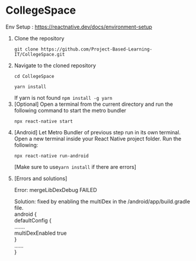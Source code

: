 # CollegeSpace

Env Setup : https://reactnative.dev/docs/environment-setup

<ol>
  <li>
    Clone the repository
    <p><code>git clone https://github.com/Project-Based-Learning-IT/CollegeSpace.git</code></p>
  </li>
  <li>
    Navigate to the cloned repository
    <p><code>cd CollegeSpace</code></p>
    <p><code>yarn install</code></p>
    If yarn is not found <code>npm install -g yarn</code>
  </li>
  <li>
  [Optional]
    Open a terminal from the current directory and run the following command to start the metro bundler
    <p><code>npx react-native start</code></p>
  </li>
  <li>
    [Android] Let Metro Bundler of previous step run in its own terminal. Open a new terminal inside your React Native project folder. Run the following:
    <p><code>npx react-native run-android</code></p>
    <p>[Make sure to use<code>yarn install</code> if there are errors]</p>
  </li>
  <li>
  [Errors and solutions]
  <p>Error: mergeLibDexDebug FAILED </p>
  <p>Solution: fixed by enabling the multiDex in the /android/app/build.gradle file.
  <br /> 
  android { <br /> 
    defaultConfig { <br /> 
    ....... <br /> 
    multiDexEnabled true <br /> 
  } <br /> 
  ......<br /> 
}</p>
<ol>
